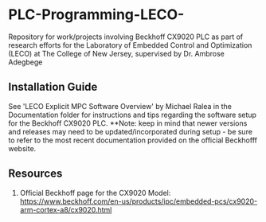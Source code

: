 # PLC-Programming-LECO-
Repository for work/projects involving Beckhoff CX9020 PLC as part of research efforts for the Laboratory of Embedded Control and Optimization (LECO) at The College of New Jersey, supervised by Dr. Ambrose Adegbege

## Installation Guide
See 'LECO Explicit MPC Software Overview' by Michael Ralea in the Documentation folder for instructions and tips regarding the software setup for the Beckhoff CX9020 PLC. **Note: keep in mind that newer versions and releases may need to be updated/incorporated during setup - be sure to refer to the most recent documentation provided on the official Beckhofff website. 

## Resources
1. Official Beckhoff page for the CX9020 Model: https://www.beckhoff.com/en-us/products/ipc/embedded-pcs/cx9020-arm-cortex-a8/cx9020.html

